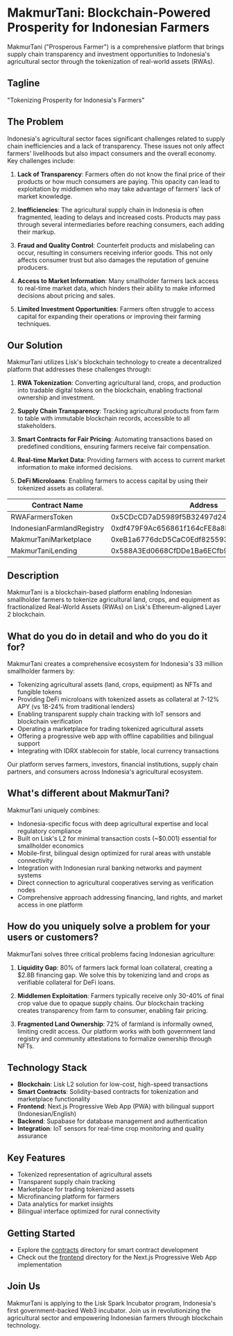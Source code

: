 # MakmurTani: Blockchain-Powered Prosperity for Indonesian Farmers

MakmurTani ("Prosperous Farmer") is a comprehensive platform that brings supply chain transparency and investment opportunities to Indonesia's agricultural sector through the tokenization of real-world assets (RWAs).

## Tagline
"Tokenizing Prosperity for Indonesia's Farmers"

## The Problem

Indonesia's agricultural sector faces significant challenges related to supply chain inefficiencies and a lack of transparency. 
These issues not only affect farmers' livelihoods but also impact consumers and the overall economy. Key challenges include:

1. **Lack of Transparency**: Farmers often do not know the final price of their products or how much consumers are paying. This opacity can lead to exploitation by middlemen who may take advantage of farmers' lack of market knowledge.

2. **Inefficiencies**: The agricultural supply chain in Indonesia is often fragmented, leading to delays and increased costs. Products may pass through several intermediaries before reaching consumers, each adding their markup.

3. **Fraud and Quality Control**: Counterfeit products and mislabeling can occur, resulting in consumers receiving inferior goods. This not only affects consumer trust but also damages the reputation of genuine producers.

4. **Access to Market Information**: Many smallholder farmers lack access to real-time market data, which hinders their ability to make informed decisions about pricing and sales.

5. **Limited Investment Opportunities**: Farmers often struggle to access capital for expanding their operations or improving their farming techniques.

## Our Solution

MakmurTani utilizes Lisk's blockchain technology to create a decentralized platform that addresses these challenges through:

1. **RWA Tokenization**: Converting agricultural land, crops, and production into tradable digital tokens on the blockchain, enabling fractional ownership and investment.

2. **Supply Chain Transparency**: Tracking agricultural products from farm to table with immutable blockchain records, accessible to all stakeholders.

3. **Smart Contracts for Fair Pricing**: Automating transactions based on predefined conditions, ensuring farmers receive fair compensation.

4. **Real-time Market Data**: Providing farmers with access to current market information to make informed decisions.

5. **DeFi Microloans**: Enabling farmers to access capital by using their tokenized assets as collateral.

| Contract Name | Address |
|--------------|---------|
| RWAFarmersToken | 0x5CDcCD7aD5989f5B32497d243d4274E213f4B6D2 |
| IndonesianFarmlandRegistry | 0xdf479F9Ac656861f164cFE8a8B78D971c74659ca |
| MakmurTaniMarketplace | 0xeB1a6776dcD5CaC0Edf8255932529bD29aB3d80B |
| MakmurTaniLending | 0x588A3Ed0668CfDDe1Ba6ECfb916aD85991F86BAb |

## Description
MakmurTani is a blockchain-based platform enabling Indonesian smallholder farmers to tokenize agricultural land, crops, and equipment as fractionalized Real-World Assets (RWAs) on Lisk's Ethereum-aligned Layer 2 blockchain.

## What do you do in detail and who do you do it for?
MakmurTani creates a comprehensive ecosystem for Indonesia's 33 million smallholder farmers by:
- Tokenizing agricultural assets (land, crops, equipment) as NFTs and fungible tokens
- Providing DeFi microloans with tokenized assets as collateral at 7-12% APY (vs 18-24% from traditional lenders)
- Enabling transparent supply chain tracking with IoT sensors and blockchain verification
- Operating a marketplace for trading tokenized agricultural assets
- Offering a progressive web app with offline capabilities and bilingual support
- Integrating with IDRX stablecoin for stable, local currency transactions

Our platform serves farmers, investors, financial institutions, supply chain partners, and consumers across Indonesia's agricultural ecosystem.

## What's different about MakmurTani?
MakmurTani uniquely combines:
- Indonesia-specific focus with deep agricultural expertise and local regulatory compliance
- Built on Lisk's L2 for minimal transaction costs (~$0.001) essential for smallholder economics
- Mobile-first, bilingual design optimized for rural areas with unstable connectivity
- Integration with Indonesian rural banking networks and payment systems
- Direct connection to agricultural cooperatives serving as verification nodes
- Comprehensive approach addressing financing, land rights, and market access in one platform

## How do you uniquely solve a problem for your users or customers?
MakmurTani solves three critical problems facing Indonesian agriculture:

1. **Liquidity Gap**: 80% of farmers lack formal loan collateral, creating a $2.8B financing gap. We solve this by tokenizing land and crops as verifiable collateral for DeFi loans.

2. **Middlemen Exploitation**: Farmers typically receive only 30-40% of final crop value due to opaque supply chains. Our blockchain tracking creates transparency from farm to consumer, enabling fair pricing.

3. **Fragmented Land Ownership**: 72% of farmland is informally owned, limiting credit access. Our platform works with both government land registry and community attestations to formalize ownership through NFTs.


## Technology Stack

- **Blockchain**: Lisk L2 solution for low-cost, high-speed transactions
- **Smart Contracts**: Solidity-based contracts for tokenization and marketplace functionality
- **Frontend**: Next.js Progressive Web App (PWA) with bilingual support (Indonesian/English)
- **Backend**: Supabase for database management and authentication
- **Integration**: IoT sensors for real-time crop monitoring and quality assurance

## Key Features

- Tokenized representation of agricultural assets
- Transparent supply chain tracking
- Marketplace for trading tokenized assets
- Microfinancing platform for farmers
- Data analytics for market insights
- Bilingual interface optimized for rural connectivity

## Getting Started

- Explore the [contracts](./contracts) directory for smart contract development
- Check out the [frontend](./frontend) directory for the Next.js Progressive Web App implementation

## Join Us

MakmurTani is applying to the Lisk Spark Incubator program, Indonesia's first government-backed Web3 incubator. Join us in revolutionizing the agricultural sector and empowering Indonesian farmers through blockchain technology.
